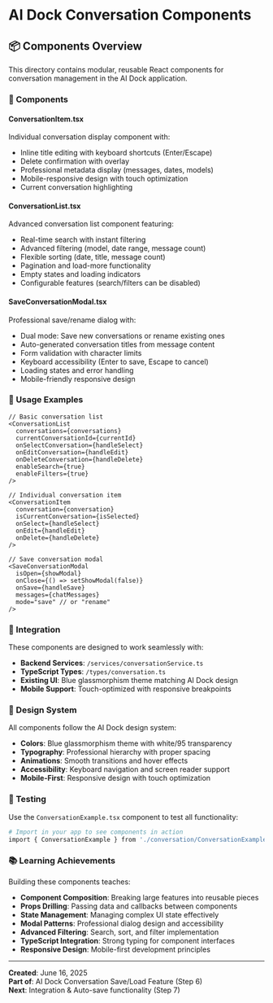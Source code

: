 # AI Dock Conversation Components

## 📦 Components Overview

This directory contains modular, reusable React components for conversation management in the AI Dock application.

### 🧩 Components

#### **ConversationItem.tsx**
Individual conversation display component with:
- Inline title editing with keyboard shortcuts (Enter/Escape)
- Delete confirmation with overlay
- Professional metadata display (messages, dates, models)
- Mobile-responsive design with touch optimization
- Current conversation highlighting

#### **ConversationList.tsx**
Advanced conversation list component featuring:
- Real-time search with instant filtering
- Advanced filtering (model, date range, message count)
- Flexible sorting (date, title, message count)
- Pagination and load-more functionality
- Empty states and loading indicators
- Configurable features (search/filters can be disabled)

#### **SaveConversationModal.tsx**
Professional save/rename dialog with:
- Dual mode: Save new conversations or rename existing ones
- Auto-generated conversation titles from message content
- Form validation with character limits
- Keyboard accessibility (Enter to save, Escape to cancel)
- Loading states and error handling
- Mobile-friendly responsive design

### 🎯 Usage Examples

```tsx
// Basic conversation list
<ConversationList
  conversations={conversations}
  currentConversationId={currentId}
  onSelectConversation={handleSelect}
  onEditConversation={handleEdit}
  onDeleteConversation={handleDelete}
  enableSearch={true}
  enableFilters={true}
/>

// Individual conversation item
<ConversationItem
  conversation={conversation}
  isCurrentConversation={isSelected}
  onSelect={handleSelect}
  onEdit={handleEdit}
  onDelete={handleDelete}
/>

// Save conversation modal
<SaveConversationModal
  isOpen={showModal}
  onClose={() => setShowModal(false)}
  onSave={handleSave}
  messages={chatMessages}
  mode="save" // or "rename"
/>
```

### 🔧 Integration

These components are designed to work seamlessly with:
- **Backend Services**: `/services/conversationService.ts`
- **TypeScript Types**: `/types/conversation.ts`
- **Existing UI**: Blue glassmorphism theme matching AI Dock design
- **Mobile Support**: Touch-optimized with responsive breakpoints

### 🎨 Design System

All components follow the AI Dock design system:
- **Colors**: Blue glassmorphism theme with white/95 transparency
- **Typography**: Professional hierarchy with proper spacing
- **Animations**: Smooth transitions and hover effects
- **Accessibility**: Keyboard navigation and screen reader support
- **Mobile-First**: Responsive design with touch optimization

### 🧪 Testing

Use the `ConversationExample.tsx` component to test all functionality:
```bash
# Import in your app to see components in action
import { ConversationExample } from './conversation/ConversationExample';
```

### 📚 Learning Achievements

Building these components teaches:
- **Component Composition**: Breaking large features into reusable pieces
- **Props Drilling**: Passing data and callbacks between components
- **State Management**: Managing complex UI state effectively
- **Modal Patterns**: Professional dialog design and accessibility
- **Advanced Filtering**: Search, sort, and filter implementation
- **TypeScript Integration**: Strong typing for component interfaces
- **Responsive Design**: Mobile-first development principles

---

**Created**: June 16, 2025  
**Part of**: AI Dock Conversation Save/Load Feature (Step 6)  
**Next**: Integration & Auto-save functionality (Step 7)

